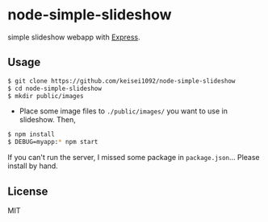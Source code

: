 node-simple-slideshow
================

simple slideshow webapp with [Express](http://expressjs.com).

Usage
-----

```sh
$ git clone https://github.com/keisei1092/node-simple-slideshow
$ cd node-simple-slideshow
$ mkdir public/images
```

* Place some image files to `./public/images/` you want to use in slideshow. Then,

```sh
$ npm install
$ DEBUG=myapp:* npm start
```

If you can't run the server, I missed some package in `package.json`... Please install by hand.

License
-------

MIT